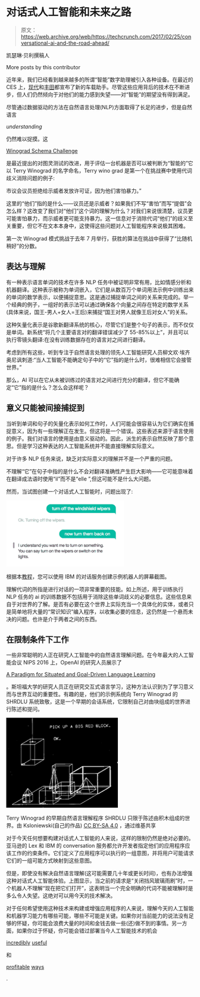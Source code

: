 # 对话式人工智能和未来之路

> 原文：<https://web.archive.org/web/https://techcrunch.com/2017/02/25/conversational-ai-and-the-road-ahead/>

凯瑟琳·贝利撰稿人

More posts by this contributor

近年来，我们已经看到越来越多的所谓“智能”数字助理被引入各种设备。在最近的 CES 上，[现代](https://web.archive.org/web/20230314143930/https://techcrunch.com/2017/01/03/hyundai-links-up-with-google-assistant-for-car-voice-commands/)和[丰田](https://web.archive.org/web/20230314143930/https://techcrunch.com/2017/01/06/heres-what-its-like-to-drive-with-toyotas-yui-ai-in-car-assistant/)都宣布了新的车载助手。尽管这些应用背后的技术在不断进步，但人们仍然倾向于对他们的能力感到失望——对“智能”的期望没有得到满足。

尽管通过数据驱动的方法在自然语言处理(NLP)方面取得了长足的进步，但是自然语言

*understanding*

仍然难以捉摸。这

[Winograd Schema Challenge](https://web.archive.org/web/20230314143930/https://en.wikipedia.org/wiki/Winograd_Schema_Challenge)

是最近提出的对图灵测试的改进，用于评估一台机器是否可以被判断为“智能的”它以 Terry Winograd 的名字命名，Terry wino grad 是第一个在挑战赛中使用代词歧义消除问题的例子:

市议会议员拒绝给示威者发放许可证，因为他们害怕暴力。”

这里的“他们”指的是什么——议员还是示威者？如果我们不写“害怕”而写“提倡”会怎么样？这改变了我们对“他们”这个词的理解为什么？对我们来说很清楚，议员更可能害怕暴力，而示威者更可能支持暴力。这一信息对于消除代词“他们”的歧义至关重要，但它不在文本本身中，这使得这些问题对人工智能程序来说极其困难。

第一次 Winograd 模式挑战于去年 7 月举行，获胜的算法在挑战中获得了“比随机稍好”的分数。

## 表达与理解

有一种表示语言单词的技术在许多 NLP 任务中被证明非常有用，比如情感分析和机器翻译。这种表示被称为单词嵌入，它们是从数百万个单词用法示例中训练出来的单词的数学表示，以便捕捉意思。这是通过捕捉单词之间的关系来完成的。举一个经典的例子，一组好的表示法可以通过确保各个向量之间存在特定的数学关系(具体来说，国王-男人+女人=王后)来捕捉“国王对男人就像王后对女人”的关系。

这种矢量化表示是谷歌新翻译系统的核心，尽管它们是整个句子的表示，而不仅仅是单词。新系统“将几个主要语言对的翻译错误减少了 55-85%以上”，并且可以执行零镜头翻译:在没有训练数据存在的语言对之间进行翻译。

考虑到所有这些，听到专注于自然语言处理的领先人工智能研究人员柳文欢·埃齐奥尼讽刺道:“当人工智能不能确定句子中的“它”指的是什么时，很难相信它会接管世界。”

那么，AI 可以在它从未被训练过的语言对之间进行充分的翻译，但它不能确定“它”指的是什么？怎么会这样呢？

## 意义只能被间接捕捉到

当听到单词和句子的矢量化表示如何工作时，人们可能会很容易认为它们确实在捕捉意义，因为有一些理解正在发生。但这将是一个错误。这些表述来源于语言使用的例子。我们对语言的使用是由意义驱动的。因此，派生的表示自然反映了那个意思。但是学习这种表达的人工智能系统并不能直接理解实际意义。

对于许多 NLP 任务来说，缺乏对实际意义的理解并不是一个严重的问题。

不理解“它”在句子中指的是什么不会对翻译准确性产生巨大影响——它可能意味着在翻译成法语时使用“il”而不是“elle ”,但这可能不是什么大问题。

然而，当试图创建一个对话式人工智能时，问题出现了:

![pasted-image-0-5](img/4620451c75f6dbf6a138850bf6373768.png)

根据本[教程](https://web.archive.org/web/20230314143930/https://www.ibm.com/watson/developercloud/doc/conversation/tutorial.html)，您可以使用 IBM 的对话服务创建示例机器人的屏幕截图。

理解代词的所指是进行对话的一项非常重要的技能。如上所述，用于训练执行 NLP 任务的 ai 的训练数据不包括用于消除这些单词歧义的必要信息。这些信息来自于对世界的了解。是否有必要在这个世界上实际充当一个具体化的实体，或者只是简单地将大量的“常识知识”编入程序，以收集必要的信息，这仍然是一个悬而未决的问题。也许是介于两者之间的东西。

## 在限制条件下工作

一些非常聪明的人正在研究人工智能中的自然语言理解问题。在今年最大的人工智能会议 NIPS 2016 上，OpenAI 的研究人员展示了

[A Paradigm for Situated and Goal-Driven Language Learning](https://web.archive.org/web/20230314143930/https://arxiv.org/pdf/1610.03585v1.pdf)

。斯坦福大学的研究人员正在研究交互式语言学习，这种方法认识到为了学习意义而与世界互动的重要性。有趣的是，他们的示例系统向 Terry Winograd 的 SHRDLU 系统致敬，这是一个早期的会话系统，它限制自己对由块组成的世界进行陈述和提问。

![pasted-image-0-6](img/5300032bdd7cf26f8e726b4d87c6498e.png)

Terry Winograd 的早期自然语言理解程序 SHRDLU 只限于陈述由积木组成的世界。由 Ksloniewski(自己的作品) [CC BY-SA 4.0](https://web.archive.org/web/20230314143930/https://creativecommons.org/licenses/by-sa/4.0/) ，通过维基共享

对于今天任何想要构建对话式人工智能的人来说，这样的限制仍然是绝对必要的。亚马逊的 Lex 和 IBM 的 conversation 服务都允许开发者指定他们的应用程序应该工作的约束条件。它们定义了应用程序可以执行的一组意图，并将用户可能请求它们的一组可能方式映射到这些意图。

但是，即使没有解决自然语言理解(这可能需要几十年或更长时间)，也有办法增强这种对话式人工智能体验。上图显示，当之前的请求是“关闭挡风玻璃雨刷”时，一个机器人不理解“现在把它们打开”，这表明当一个完全明确的代词不能被理解时是多么令人失望。这绝对可以用今天的技术解决。

对于任何希望使用这种技术来构建或增强应用程序的人来说，理解今天的人工智能和机器学习能力有哪些可能，哪些不可能是关键。如果你对当前能力的说法没有足够的怀疑，你可能会浪费大量的时间和金钱去做一些(还)做不到的事情。另一方面，如果你过于怀疑，你可能会错过部署当今人工智能技术的机会

[incredibly](https://web.archive.org/web/20230314143930/https://research.googleblog.com/2016/11/zero-shot-translation-with-googles.html) [useful](https://web.archive.org/web/20230314143930/https://www.ncbi.nlm.nih.gov/pubmed/15360876)

和

[profitable](https://web.archive.org/web/20230314143930/http://www.forbes.com/forbes/welcome/?toURL=http://www.forbes.com/sites/laurashin/2015/12/09/kensho-the-financial-answer-machine/2/&refURL=&referrer=#197f179160d3) [ways](https://web.archive.org/web/20230314143930/https://medium.com/talla-inc/talla-for-q-a-is-available-on-slack-today-333b11be375e#.h6z45ghqm)

.

![](img/8070d0d965b8701e71a46558e2b101c3.png)